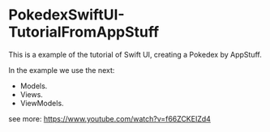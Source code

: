 # PokedexSwiftUI-TutorialFromAppStuff
This is a example of the tutorial of Swift UI, creating a Pokedex by AppStuff.


In the example we use the next:

* Models.
* Views.
* ViewModels.

see more: https://www.youtube.com/watch?v=f66ZCKEIZd4
